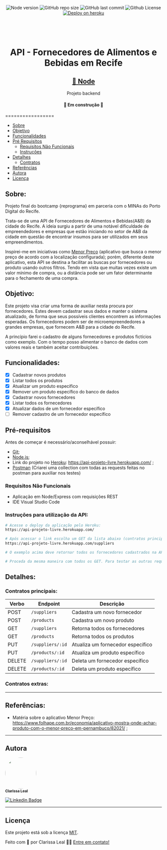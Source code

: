<p align="center">
  <a> 
    <img alt="Node version" src="https://img.shields.io/badge/node-%3E%3D%206.0.0-brightgreen">
    <img alt="GitHub repo size" src="https://img.shields.io/github/repo-size/lealclarissa/api-projeto-livre">
    <img alt="GitHub last commit" src="https://img.shields.io/github/last-commit/lealclarissa/api-projeto-livre">
    <img alt="Github License" src="https://img.shields.io/github/license/lealclarissa/api-projeto-livre?logo=MIT">
    <a href="http://api-projeto-final.herokuapp.com/"><img src="https://img.shields.io/badge/deploy-heroku.com-blueviolet" alt="Deploy on heroku"></a>
  </a>
</p>

<!-- <h1 align="center">
  <img alt="FAEB Recife" title="#API - Fornecedores de Alimentos e Bebidas em Recife" src="./assets/banner.png" />
</h1> -->

<h1 align="center">
    <br>
    <p align="center">API - Fornecedores de Alimentos e Bebidas em Recife<p>
</h1>

<h2 align="center">
    <a href="https://nodejs.org/pt-br/">🔗 Node</a>
</h2>
<p align="center"> Projeto backend</p>

<h4 align="center"> 
	🚧  Em construção  🚧
</h4>

=================

<!--ts-->

- [Sobre](#sobre)
- [Objetivo](#objetivo)
- [Funcionalidades](#funcionalidades)
- [Pré Requisitos](#pré-requisitos)
  - [Requisitos Não Funcionais](#requisitos-não-funcionais)
  - [Instruções](#instruções-para-utilização-da-api)
- [Detalhes](#detalhes)
  - [Contratos](#contratos-principais)
- [Referências](#referências)
- [Autora](#autora)
- [Licença](#licença)
<!--te-->

## Sobre:

Projeto final do bootcamp {reprograma} em parceria com o MINAs do Porto Digital do Recife.

Trata-se de uma API de Fornecedores de Alimentos e Bebidas(A&B) da cidade do Recife. A ideia surgiu a partir de uma notável dificuldade de empreendedores e empresas que estão iniciando no setor de A&B da cidade em questão de encontrar insumos para ser utilizados em seus empreendimentos.

Inspirei-me em iniciativas como [Menor Preço](https://play.google.com/store/apps/details?id=br.gov.pr.celepar.sefa.mp&hl=pt_BR) (aplicativo que busca o menor preço de acordo com a localização configurada); porém, diferente deste aplicativo, esta API se destina a facilitar as buscas por fornecedores ou produto usando outros filtros. Tendo em vista que muitas vezes existe um valor mínimo de compra, ou a distância pode ser um fator determinante para o fechamento de uma compra.

## Objetivo:

Este projeto visa criar uma forma de auxiliar nesta procura por fornecedores. Estes devem cadastrar seus dados e manter o sistema atualizado, de forma que seus possíveis clientes encontrem as informações esperadas. Os fornecedores podem ser de microempreendedores a grandes empresas, que fornecem A&B para a cidade do Recife.

A princípio farei o cadastro de alguns fornecedores e produtos fictícios como exemplo. Com o tempo posso alimentar o banco de dados com valores reais e também aceitar contribuições.

## Funcionalidades:

- [x] Cadastrar novos produtos
- [x] Listar todos os produtos
- [x] Atualizar um produto específico
- [x] Remover um produto específico do banco de dados
- [x] Cadastrar novos fornecedores
- [x] Listar todos os fornecedores
- [x] Atualizar dados de um fornecedor específico
- [ ] Remover cadastro de um fornecedor específico

## Pré-requisitos

Antes de começar é necessário/aconselhável possuir:

- [Git](https://git-scm.com/);
- [Node.js](https://nodejs.org/pt-br/);
- Link do projeto no [Heroku](https://www.heroku.com/): https://api-projeto-livre.herokuapp.com/ ;
- [Postman](https://www.postman.com/) (Criarei uma collection com todas as requests feitas no postman para auxiliar nos testes)

### Requisitos Não Funcionais

- Aplicação em Node/Express com requisições REST
- IDE Visual Studio Code

### Instruções para utilização da API:

```bash
# Acesse o deploy da aplicação pelo Heroku:
https://api-projeto-livre.herokuapp.com/

# Após acessar o link escolha um GET da lista abaixo (contratos principais)  para testar. Vá até a barra de endereço e acrescente o endponint no final. Ex:
https://api-projeto-livre.herokuapp.com/suppliers

# O exemplo acima deve retornar todos os fornecedores cadastrados na API

# Proceda da mesma maneira com todos os GET. Para testar as outras requisições (POST, PUT, DELETE) eu utilizei o Postman
```

## Detalhes:

### Contratos principais:

| Verbo  | Endpoint         | Descrição                         |
| ------ | ---------------- | --------------------------------- |
| POST   | `/suppliers`     | Cadastra um novo fornecedor       |
| POST   | `/products`      | Cadastra um novo produto          |
| GET    | `/suppliers`     | Retorna todos os fornecedores     |
| GET    | `/products`      | Retorna todos os produtos         |
| PUT    | `/suppliers/:id` | Atualiza um fornecedor específico |
| PUT    | `/products/:id`  | Atualiza um produto específico    |
| DELETE | `/suppliers/:id` | Deleta um fornecedor específico   |
| DELETE | `/products/:id`  | Deleta um produto específico      |

### Contratos extras:

---

## Referências:

- Matéria sobre o aplicativo Menor Preço: https://www.folhape.com.br/economia/aplicativo-mostra-onde-achar-produto-com-o-menor-preco-em-pernambuco/82021/ ;

---

## Autora

<a>
 <img style="border-radius: 50%;" src="https://avatars2.githubusercontent.com/u/69424163?s=400&u=6c4ceb2494ca08ef4a05454277aee432c6b5644f&v=4" width="100px;" alt=""/>
 <br />
 <sub><b>Clarissa Leal</b></sub>
</a>

[![Linkedin Badge](https://img.shields.io/badge/-Clarissa-blue?style=flat-square&logo=Linkedin&logoColor=white&link=https://www.linkedin.com/in/clarissa-leal/)](https://www.linkedin.com/in/clarissa-leal/)

---

## Licença

Este projeto está sob a licença [MIT](./LICENSE.md).

Feito com :purple_heart: por Clarissa Leal 👋🏽 [Entre em contato!](https://www.linkedin.com/in/clarissa-leal/)
